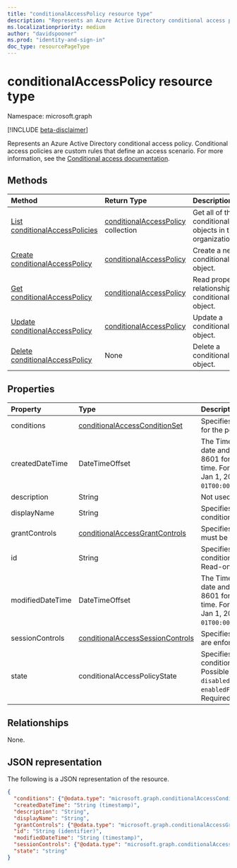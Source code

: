 ```yaml
---
title: "conditionalAccessPolicy resource type"
description: "Represents an Azure Active Directory conditional access policy. Conditional access policies are custom rules that define an access scenario."
ms.localizationpriority: medium
author: "davidspooner"
ms.prod: "identity-and-sign-in"
doc_type: resourcePageType
---
```


# conditionalAccessPolicy resource type

Namespace: microsoft.graph

[!INCLUDE [beta-disclaimer](../../includes/beta-disclaimer.md)]

Represents an Azure Active Directory conditional access policy. Conditional access policies are custom rules that define an access scenario. For more information, see the [Conditional access documentation](/azure/active-directory/conditional-access/).

## Methods

| Method       | Return Type | Description |
|:-------------|:------------|:------------|
| [List conditionalAccessPolicies](../api/conditionalaccessroot-list-policies.md) | [conditionalAccessPolicy](conditionalaccesspolicy.md) collection | Get all of the conditionalAccessPolicies objects in the organization. |
| [Create conditionalAccessPolicy](../api/conditionalaccessroot-post-policies.md) | [conditionalAccessPolicy](conditionalaccesspolicy.md) | Create a new conditionalAccessPolicy object. |
| [Get conditionalAccessPolicy](../api/conditionalaccesspolicy-get.md) | [conditionalAccessPolicy](conditionalaccesspolicy.md) | Read properties and relationships of a conditionalAccessPolicy object. |
| [Update conditionalAccessPolicy](../api/conditionalaccesspolicy-update.md) | [conditionalAccessPolicy](conditionalaccesspolicy.md) | Update a conditionalAccessPolicy object. |
| [Delete conditionalAccessPolicy](../api/conditionalaccesspolicy-delete.md) | None | Delete a conditionalAccessPolicy object. |

## Properties

| Property     | Type        | Description |
|:-------------|:------------|:------------|
|conditions|[conditionalAccessConditionSet](conditionalaccessconditionset.md)| Specifies the rules that must be met for the policy to apply. Required. |
|createdDateTime|DateTimeOffset| The Timestamp type represents date and time information using ISO 8601 format and is always in UTC time. For example, midnight UTC on Jan 1, 2014 is `2014-01-01T00:00:00Z`. Readonly. |
|description|String| Not used. |
|displayName|String| Specifies a display name for the conditionalAccessPolicy object. |
|grantControls|[conditionalAccessGrantControls](conditionalaccessgrantcontrols.md)| Specifies the grant controls that must be fulfilled to pass the policy. |
|id|String| Specifies the identifier of a conditionalAccessPolicy object. Read-only.|
|modifiedDateTime| DateTimeOffset|The Timestamp type represents date and time information using ISO 8601 format and is always in UTC time. For example, midnight UTC on Jan 1, 2014 is `2014-01-01T00:00:00Z`. Readonly. |
|sessionControls|[conditionalAccessSessionControls](conditionalaccesssessioncontrols.md)| Specifies the session controls that are enforced after sign-in. |
|state|conditionalAccessPolicyState| Specifies the state of the conditionalAccessPolicy object. Possible values are: `enabled`, `disabled`, `enabledForReportingButNotEnforced`. Required. |

## Relationships

None.

## JSON representation

The following is a JSON representation of the resource.

<!-- {
  "blockType": "resource",
  "optionalProperties": [
    "displayName",
    "description",
    "sessionControls",
    "grantControls"
  ],
  "@odata.type": "microsoft.graph.conditionalAccessPolicy",
  "baseType":"microsoft.graph.entity",
  "keyProperty": "id"
}-->

```json
{
  "conditions": {"@odata.type": "microsoft.graph.conditionalAccessConditionSet"},
  "createdDateTime": "String (timestamp)",
  "description": "String",
  "displayName": "String",
  "grantControls": {"@odata.type": "microsoft.graph.conditionalAccessGrantControls"},
  "id": "String (identifier)",
  "modifiedDateTime": "String (timestamp)",
  "sessionControls": {"@odata.type": "microsoft.graph.conditionalAccessSessionControls"},
  "state": "string"
}
```

<!-- uuid: 16cd6b66-4b1a-43a1-adaf-3a886856ed98
2019-02-04 14:57:30 UTC -->
<!-- {
  "type": "#page.annotation",
  "description": "conditionalAccessPolicy resource",
  "keywords": "",
  "section": "documentation",
  "tocPath": ""
}-->
